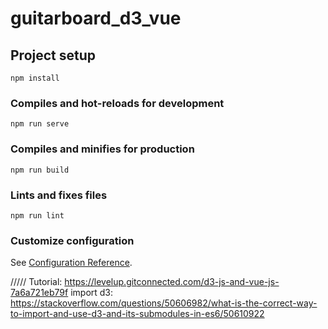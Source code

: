 # guitarboard_d3_vue

## Project setup
```
npm install
```

### Compiles and hot-reloads for development
```
npm run serve
```

### Compiles and minifies for production
```
npm run build
```

### Lints and fixes files
```
npm run lint
```

### Customize configuration
See [Configuration Reference](https://cli.vuejs.org/config/).


/////
Tutorial: https://levelup.gitconnected.com/d3-js-and-vue-js-7a6a721eb79f
import d3: https://stackoverflow.com/questions/50606982/what-is-the-correct-way-to-import-and-use-d3-and-its-submodules-in-es6/50610922


